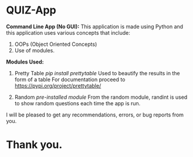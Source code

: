 # QUIZ-App
**Command Line App (No GUI):**
  This application is made using Python and this application uses various concepts that include:
1. OOPs (Object Oriented Concepts)
2. Use of modules.

**Modules Used:**
1. Pretty Table   _pip install prettytable_
   Used to beautify the results in the form of a table
     For documentation proceed to https://pypi.org/project/prettytable/
   
2. Random          _pre-installed module_
   From the random module, randint is used to show random questions each time the app is run.

I will be pleased to get any recommendations, errors, or bug reports from you. 

#                                                     Thank you.
